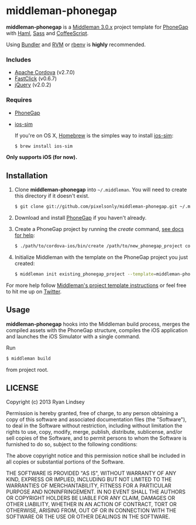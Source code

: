 # middleman-phonegap

**middleman-phonegap** is a [Middleman 3.0.x](http://middlemanapp.com) project
template for [PhoneGap](http://phonegap.com) with [Haml](http://haml.info),
[Sass](http://sass-lang.com) and [CoffeeScript](http://coffeescript.org).

Using [Bundler](http://gembundler.com) and [RVM](https://rvm.io) or
[rbenv](http://rbenv.org) is **highly** recommended.

### Includes
* [Apache Cordova](http://cordova.apache.org) (v2.7.0)
* [FastClick](https://github.com/ftlabs/fastclick) (v0.6.7)
* [jQuery](http://jquery.com) (v2.0.2)

### Requires
* [PhoneGap](http://phonegap.com)
* [ios-sim](https://github.com/phonegap/ios-sim)

  If you're on OS X, [Homebrew](http://brew.sh) is the simples way to install
  [ios-sim](https://github.com/phonegap/ios-sim):
  ```bash
  $ brew install ios-sim
  ```

**Only supports iOS (for now).**

## Installation

1. Clone **middleman-phonegap** into `~/.middleman`. You will need to create
   this directory if it doesn't exist.
   ```bash
   $ git clone git://github.com/pixelsonly/middleman-phonegap.git ~/.middleman/middleman-phonegap
   ```

2. Download and install [PhoneGap](http://phonegap.com/download/) if you haven't
   already.

3. Create a PhoneGap project by running the *create* command,
   [see docs for help](http://docs.phonegap.com/en/2.7.0/guide_command-line_index.md.html#Command-Line%20Usage_ios):
   ```bash
   $ ./path/to/cordova-ios/bin/create /path/to/new_phonegap_project com.example.cordova_project_name PhonegapProjectName
   ```

4. Initialize Middleman with the template on the PhoneGap project you just
   created:
   ```bash
   $ middleman init existing_phonegap_project --template=middleman-phonegap
   ```

For more help follow [Middleman's project template instructions](http://middlemanapp.com/getting-started/) or feel free to hit me up on
[Twitter](http://twitter.com/pixelsonly).

## Usage

**middleman-phonegap** hooks into the Middleman build process, merges the
compiled assets with the PhoneGap structure, compiles the iOS application and
launches the iOS Simulator with a single command.

Run
```bash
$ middleman build
```
from project root.

## LICENSE

Copyright (c) 2013 Ryan Lindsey

Permission is hereby granted, free of charge, to any person obtaining
a copy of this software and associated documentation files (the
"Software"), to deal in the Software without restriction, including
without limitation the rights to use, copy, modify, merge, publish,
distribute, sublicense, and/or sell copies of the Software, and to
permit persons to whom the Software is furnished to do so, subject to
the following conditions:

The above copyright notice and this permission notice shall be
included in all copies or substantial portions of the Software.

THE SOFTWARE IS PROVIDED "AS IS", WITHOUT WARRANTY OF ANY KIND,
EXPRESS OR IMPLIED, INCLUDING BUT NOT LIMITED TO THE WARRANTIES OF
MERCHANTABILITY, FITNESS FOR A PARTICULAR PURPOSE AND
NONINFRINGEMENT. IN NO EVENT SHALL THE AUTHORS OR COPYRIGHT HOLDERS BE
LIABLE FOR ANY CLAIM, DAMAGES OR OTHER LIABILITY, WHETHER IN AN ACTION
OF CONTRACT, TORT OR OTHERWISE, ARISING FROM, OUT OF OR IN CONNECTION
WITH THE SOFTWARE OR THE USE OR OTHER DEALINGS IN THE SOFTWARE.
